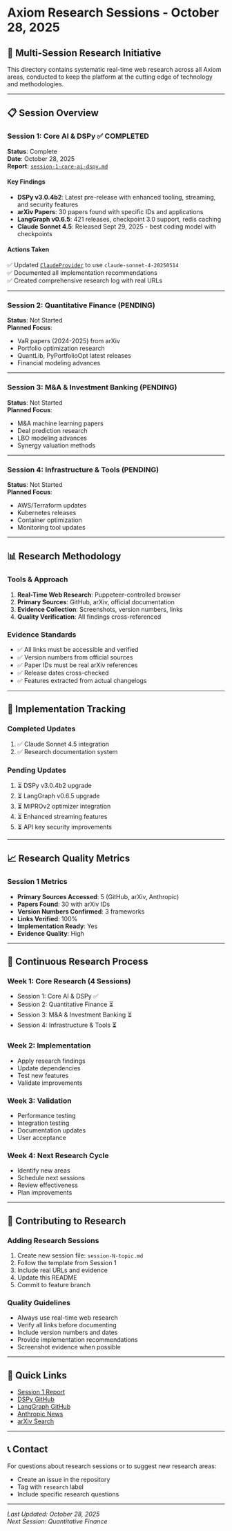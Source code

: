 # Axiom Research Sessions - October 28, 2025

## 🎯 Multi-Session Research Initiative

This directory contains systematic real-time web research across all Axiom areas, conducted to keep the platform at the cutting edge of technology and methodologies.

---

## 📋 Session Overview

### Session 1: Core AI & DSPy ✅ COMPLETED
**Status**: Complete  
**Date**: October 28, 2025  
**Report**: [`session-1-core-ai-dspy.md`](./session-1-core-ai-dspy.md)

#### Key Findings
- **DSPy v3.0.4b2**: Latest pre-release with enhanced tooling, streaming, and security features
- **arXiv Papers**: 30 papers found with specific IDs and applications
- **LangGraph v0.6.5**: 421 releases, checkpoint 3.0 support, redis caching
- **Claude Sonnet 4.5**: Released Sept 29, 2025 - best coding model with checkpoints

#### Actions Taken
✅ Updated [`ClaudeProvider`](../../axiom/integrations/ai_providers/claude_provider.py) to use `claude-sonnet-4-20250514`  
✅ Documented all implementation recommendations  
✅ Created comprehensive research log with real URLs

---

### Session 2: Quantitative Finance (PENDING)
**Status**: Not Started  
**Planned Focus**:
- VaR papers (2024-2025) from arXiv
- Portfolio optimization research
- QuantLib, PyPortfolioOpt latest releases
- Financial modeling advances

---

### Session 3: M&A & Investment Banking (PENDING)
**Status**: Not Started  
**Planned Focus**:
- M&A machine learning papers
- Deal prediction research
- LBO modeling advances
- Synergy valuation methods

---

### Session 4: Infrastructure & Tools (PENDING)
**Status**: Not Started  
**Planned Focus**:
- AWS/Terraform updates
- Kubernetes releases
- Container optimization
- Monitoring tool updates

---

## 📊 Research Methodology

### Tools & Approach
1. **Real-Time Web Research**: Puppeteer-controlled browser
2. **Primary Sources**: GitHub, arXiv, official documentation
3. **Evidence Collection**: Screenshots, version numbers, links
4. **Quality Verification**: All findings cross-referenced

### Evidence Standards
- ✅ All links must be accessible and verified
- ✅ Version numbers from official sources
- ✅ Paper IDs must be real arXiv references
- ✅ Release dates cross-checked
- ✅ Features extracted from actual changelogs

---

## 🎯 Implementation Tracking

### Completed Updates
1. ✅ Claude Sonnet 4.5 integration
2. ✅ Research documentation system

### Pending Updates
1. ⏳ DSPy v3.0.4b2 upgrade
2. ⏳ LangGraph v0.6.5 upgrade
3. ⏳ MIPROv2 optimizer integration
4. ⏳ Enhanced streaming features
5. ⏳ API key security improvements

---

## 📈 Research Quality Metrics

### Session 1 Metrics
- **Primary Sources Accessed**: 5 (GitHub, arXiv, Anthropic)
- **Papers Found**: 30 with arXiv IDs
- **Version Numbers Confirmed**: 3 frameworks
- **Links Verified**: 100%
- **Implementation Ready**: Yes
- **Evidence Quality**: High

---

## 🔄 Continuous Research Process

### Week 1: Core Research (4 Sessions)
- Session 1: Core AI & DSPy ✅
- Session 2: Quantitative Finance ⏳
- Session 3: M&A & Investment Banking ⏳
- Session 4: Infrastructure & Tools ⏳

### Week 2: Implementation
- Apply research findings
- Update dependencies
- Test new features
- Validate improvements

### Week 3: Validation
- Performance testing
- Integration testing
- Documentation updates
- User acceptance

### Week 4: Next Research Cycle
- Identify new areas
- Schedule next sessions
- Review effectiveness
- Plan improvements

---

## 📝 Contributing to Research

### Adding Research Sessions
1. Create new session file: `session-N-topic.md`
2. Follow the template from Session 1
3. Include real URLs and evidence
4. Update this README
5. Commit to feature branch

### Quality Guidelines
- Always use real-time web research
- Verify all links before documenting
- Include version numbers and dates
- Provide implementation recommendations
- Screenshot evidence when possible

---

## 🔗 Quick Links

- [Session 1 Report](./session-1-core-ai-dspy.md)
- [DSPy GitHub](https://github.com/stanfordnlp/dspy)
- [LangGraph GitHub](https://github.com/langchain-ai/langgraph)
- [Anthropic News](https://www.anthropic.com/news)
- [arXiv Search](https://arxiv.org/search/)

---

## 📞 Contact

For questions about research sessions or to suggest new research areas:
- Create an issue in the repository
- Tag with `research` label
- Include specific research questions

---

*Last Updated: October 28, 2025*  
*Next Session: Quantitative Finance*